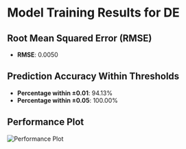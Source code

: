 # Model Training Results for DE

## Root Mean Squared Error (RMSE)
- **RMSE**: 0.0050

## Prediction Accuracy Within Thresholds
- **Percentage within ±0.01**: 94.13%
- **Percentage within ±0.05**: 100.00%

## Performance Plot
![Performance Plot](../imgs/DE.png)

